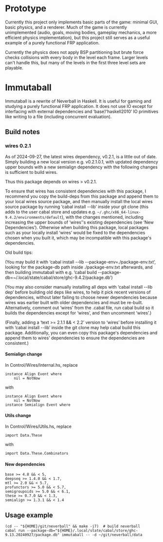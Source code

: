 # Prototype

Currently this project only implements basic parts of the game: minimal GUI,
basic physics, and a renderer.  Much of the game is currently unimplemented
(audio, goals, moving bodies, gameplay mechanics, a more efficient physics
implementation), but this project still serves as a useful example of a purely
functional FRP application.

Currently the physics does not apply BSP partitioning but brute force checks
collisions with every body in the level each frame.  Larger levels can't handle
this, but many of the levels in the first three level sets are playable.

# Immutaball

Immutaball is a rewrite of Neverball in Haskell.  It is useful for gaming and
studying a purely functional FRP application.  It does not use IO except for
interfacing with external dependencies and ‘base’/‘haskell2010’ IO primitives
like writing to a file (including concurrent evaluation).

## Build notes

### wires 0.2.1

As of 2024-09-27, the latest wires dependency, v0.2.1, is a little out of date.
Simply building a new local version e.g. v0.2.1.0.1, with updated dependency
upper bounds with a new semialign dependency with the following changes is
sufficient to build wires.

Thus this package depends on wires > v0.2.1.

To ensure that wires has consistent dependencies with this package, I recommend
you copy the build-deps from this package and append them to your local wires
source package, and then manually install the local wires source package by
running ‘cabal install --lib’ inside your git clone (this adds to the user
cabal store and updates e.g. `~/.ghc/x86_64-linux-9.4.2/environments/default`),
with the changes mentioned, including increasing the upper bounds of ‘wires’'s
existing dependencies (see ‘New Dependencies’).  Otherwise when building this
package, local packages such as your locally install ‘wires’ would be fixed to
the dependencies chosen when you built it, which may be incompatible with this
package's dependencies.

Old build tips:

(You may build it with ‘cabal install --lib --package-env=./package-env.txt’,
looking for the package-db path inside ./package-env.txt afterwards, and then
building immutaball with e.g.
‘cabal build --package-db=~/.local/state/cabal/store/ghc-9.4.2/package.db’)

(You may also consider manually installing all deps with ‘cabal install --lib
dep’ before building old deps like wires, to help it pick recent versions of
dependencies, without later failing to choose newer dependencies because wires
was earlier built with older dependencies and must be re-built.  Alternatively,
comment out ‘wires’ from the .cabal file, run cabal build so it builds the
dependencies except for ‘wires’, and then uncomment ‘wires’.)

(Finally, adding a ‘text >= 2.1.1 && < 2.2’ version to ‘wires’ before installing
it with ‘cabal install --lib’ inside the git clone may help cabal build this
package.  Additionally, you can even copy this package's dependencies and append them to
wires' dependencies to ensure the dependencies are consistent.)

#### Semialign change

In Control/Wires/Internal.hs, replace

```
instance Align Event where
    nil = NotNow
```

with

```
instance Align Event where
    nil = NotNow
instance Semialign Event where
```

#### Utils change

In Control/Wires/Utils.hs, replace

```
import Data.These
```

with

```
import Data.These.Combinators
```

#### New dependencies

```
base >= 4.8 && < 5,
deepseq >= 1.4.0 && < 1.7,
mtl >= 2.0 && < 5.7,
profunctors >= 5.0 && < 5.7,
semigroupoids >= 5.0 && < 6.1,
these >= 0.7.0 && < 1.3,
semialign >= 1.3.1 && < 1.4
```

## Usage example

```
(cd -- "${HOME}/git/neverball" && make -j7)  # build neverball
cabal run --package-db="${HOME}/.local/state/cabal/store/ghc-9.13.20240927/package.db" immutaball -- -d ~/git/neverball/data
```
